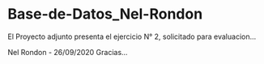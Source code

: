 # Base-de-Datos_Nel-Rondon
El Proyecto adjunto presenta el ejercicio N° 2, solicitado para evaluacion...

Nel Rondon - 26/09/2020
Gracias...
